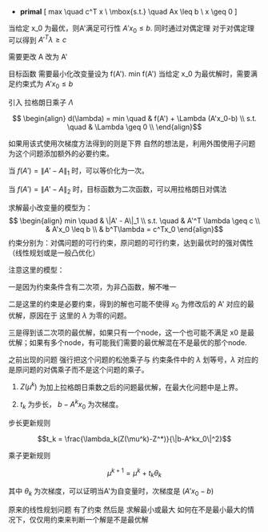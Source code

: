 - **primal**
\[
max \quad  c^T x \\
\mbox{s.t.}  \quad  Ax \leq b \\
      x \geq 0
\]

当给定 x_0 为最优，则A'满足可行性 $A'x_0 \leq b$.
同时通过对偶定理 对于对偶定理 可以得到
$A'^T \lambda \geq c$

需要更改 A 改为 A'

目标函数 需要最小化改变量设为 f(A').
min  f(A')
当给定 x_0 为最优解时，需要满足约束式为 $A'x_0 \leq b$

引入 拉格朗日乘子 $\Lambda$

$$
\begin{align}
d(\lambda) =  min \quad & f(A') + \Lambda (A'x_0-b)  \\
s.t. \quad   &   \Lambda \geq 0     \\
\end{align}$$

如果用该式使用次梯度方法得到的则是下界
自然的想法是，利用外围使用子问题为这个问题添加额外的必要约束。

当 $f(A') = \|A' - A\|_1$ 时，可以等价化为一次。

当 $f(A') = \|A' - A\|_2$ 时，目标函数为二次函数，可以用拉格朗日对偶法

求解最小改变量的模型为：
$$
\begin{align}
min \quad & \|A' - A\|_1    \\
s.t. \quad  &   A'^T \lambda \geq c     \\
& A'x_0  \leq b \\
& b^T\lambda = c^Tx_0
\end{align}$$
约束分别为：对偶问题的可行约束，原问题的可行约束，达到最优时的强对偶性（线性规划或是一般凸优化）

注意这里的模型：

一是因为约束条件含有二次项，为非凸函数，解不唯一

二是这里的约束是必要约束，得到的解也可能不使得 $x_0$ 为修改后的 A' 对应的最优解，原因在于 这里的 $\lambda$ 为零的问题。

三是得到该二次项的最优解，如果只有一个node，这一个也可能不满足 x0 是最优解；如果有多个node，有可能我们需要的最优解混在不是最优的那个node.


之前出现的问题 强行把这个问题的松弛乘子与 约束条件中的 $\lambda$ 划等号，$\lambda$ 对应的是原问题的对偶乘子而不是这个问题的乘子。


1. $Z(\mu^k)$ 为加上拉格朗日乘数之后的问题最优解，在最大化问题中是上界。

2. $t_k$ 为步长， $b-A^kx_0$ 为次梯度。

步长更新规则

$$t_k = \frac{\lambda_k(Z(\mu^k)-Z^*)}{\|b-A^kx_0\|^2}$$

乘子更新规则

$$ \mu^{k+1} = \mu ^k + t_k\theta_k$$

其中 $\theta_k$ 为次梯度，可以证明当A'为自变量时，次梯度是 $(A'x_0-b)$

原来的线性规划问题 有了约束 然后是 求解最小或最大
如何在不是最小最大的情况下，仅仅用约束来判断一个解是不是最优解
